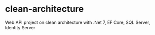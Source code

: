 # clean-architecture
Web API project on clean architecture with .Net 7, EF Core, SQL Server, Identity Server
